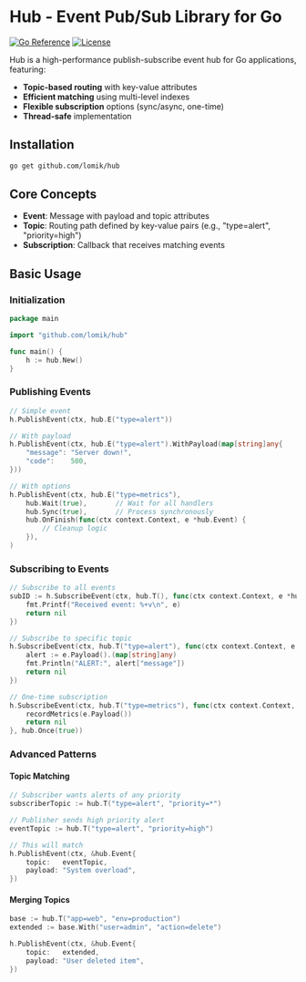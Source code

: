 # Hub - Event Pub/Sub Library for Go

[![Go Reference](https://pkg.go.dev/badge/github.com/lomik/hub.svg)](https://pkg.go.dev/github.com/lomik/hub)
[![License](https://img.shields.io/badge/license-MIT-blue.svg)](LICENSE)

Hub is a high-performance publish-subscribe event hub for Go applications, featuring:

- **Topic-based routing** with key-value attributes
- **Efficient matching** using multi-level indexes
- **Flexible subscription** options (sync/async, one-time)
- **Thread-safe** implementation

## Installation

```bash
go get github.com/lomik/hub
```

## Core Concepts
- **Event**: Message with payload and topic attributes
- **Topic**: Routing path defined by key-value pairs (e.g., "type=alert", "priority=high")
- **Subscription**: Callback that receives matching events

## Basic Usage
### Initialization
```go
package main

import "github.com/lomik/hub"

func main() {
    h := hub.New()
}
```

### Publishing Events
```go
// Simple event
h.PublishEvent(ctx, hub.E("type=alert"))

// With payload
h.PublishEvent(ctx, hub.E("type=alert").WithPayload(map[string]any{
    "message": "Server down!",
    "code":    500,
}))

// With options
h.PublishEvent(ctx, hub.E("type=metrics"), 
    hub.Wait(true),       // Wait for all handlers
    hub.Sync(true),       // Process synchronously
    hub.OnFinish(func(ctx context.Context, e *hub.Event) {
        // Cleanup logic
    }),
)
```

### Subscribing to Events
```go
// Subscribe to all events
subID := h.SubscribeEvent(ctx, hub.T(), func(ctx context.Context, e *hub.Event) error {
    fmt.Printf("Received event: %+v\n", e)
    return nil
})

// Subscribe to specific topic
h.SubscribeEvent(ctx, hub.T("type=alert"), func(ctx context.Context, e *hub.Event) error {
    alert := e.Payload().(map[string]any)
    fmt.Println("ALERT:", alert["message"])
    return nil
})

// One-time subscription
h.SubscribeEvent(ctx, hub.T("type=metrics"), func(ctx context.Context, e *hub.Event) error {
    recordMetrics(e.Payload())
    return nil
}, hub.Once(true))
```

### Advanced Patterns

#### Topic Matching
```go
// Subscriber wants alerts of any priority
subscriberTopic := hub.T("type=alert", "priority=*")

// Publisher sends high priority alert
eventTopic := hub.T("type=alert", "priority=high")

// This will match
h.PublishEvent(ctx, &hub.Event{
    topic:   eventTopic,
    payload: "System overload",
})
```

#### Merging Topics
```go
base := hub.T("app=web", "env=production")
extended := base.With("user=admin", "action=delete")

h.PublishEvent(ctx, &hub.Event{
    topic:   extended,
    payload: "User deleted item",
})
```